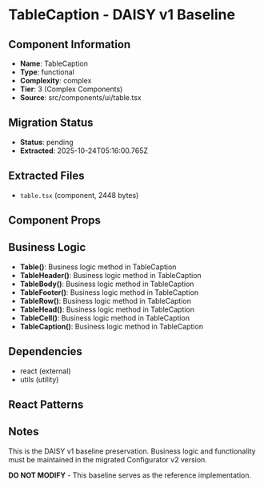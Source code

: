 # TableCaption - DAISY v1 Baseline

## Component Information

- **Name**: TableCaption
- **Type**: functional
- **Complexity**: complex
- **Tier**: 3 (Complex Components)
- **Source**: src/components/ui/table.tsx

## Migration Status

- **Status**: pending
- **Extracted**: 2025-10-24T05:16:00.765Z

## Extracted Files

- `table.tsx` (component, 2448 bytes)

## Component Props



## Business Logic

- **Table()**: Business logic method in TableCaption
- **TableHeader()**: Business logic method in TableCaption
- **TableBody()**: Business logic method in TableCaption
- **TableFooter()**: Business logic method in TableCaption
- **TableRow()**: Business logic method in TableCaption
- **TableHead()**: Business logic method in TableCaption
- **TableCell()**: Business logic method in TableCaption
- **TableCaption()**: Business logic method in TableCaption

## Dependencies

- react (external)
- utils (utility)

## React Patterns



## Notes

This is the DAISY v1 baseline preservation. Business logic and functionality
must be maintained in the migrated Configurator v2 version.

**DO NOT MODIFY** - This baseline serves as the reference implementation.
